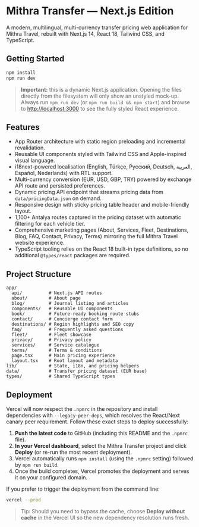 # Mithra Transfer — Next.js Edition

A modern, multilingual, multi-currency transfer pricing web application for Mithra Travel, rebuilt with Next.js 14, React 18, Tailwind CSS, and TypeScript.

## Getting Started

```bash
npm install
npm run dev
```

> **Important:** this is a dynamic Next.js application. Opening the files directly from the filesystem will only show an
> unstyled mock-up. Always run `npm run dev` (or `npm run build && npm start`) and browse to
> [http://localhost:3000](http://localhost:3000) to see the fully styled React experience.

## Features

- App Router architecture with static region preloading and incremental revalidation.
- Reusable UI components styled with Tailwind CSS and Apple-inspired visual language.
- i18next-powered localisation (English, Türkçe, Русский, Deutsch, العربية, Español, Nederlands) with RTL support.
- Multi-currency conversion (EUR, USD, GBP, TRY) powered by exchange API route and persisted preferences.
- Dynamic pricing API endpoint that streams pricing data from `data/pricingData.json` on demand.
- Responsive design with sticky pricing table header and mobile-friendly layout.
- 1,100+ Antalya routes captured in the pricing dataset with automatic filtering for each vehicle tier.
- Comprehensive marketing pages (About, Services, Fleet, Destinations, Blog, FAQ, Contact, Privacy, Terms) mirroring the full Mithra Travel website experience.
- TypeScript tooling relies on the React 18 built-in type definitions, so no additional `@types/react` packages are required.

## Project Structure

```
app/
  api/          # Next.js API routes
  about/        # About page
  blog/         # Journal listing and articles
  components/   # Reusable UI components
  book/         # Future-ready booking route stubs
  contact/      # Concierge contact form
  destinations/ # Region highlights and SEO copy
  faq/          # Frequently asked questions
  fleet/        # Fleet showcase
  privacy/      # Privacy policy
  services/     # Service catalogue
  terms/        # Terms & conditions
  page.tsx      # Main pricing experience
  layout.tsx    # Root layout and metadata
lib/            # State, i18n, and pricing helpers
data/           # Transfer pricing dataset (EUR base)
types/          # Shared TypeScript types
```

## Deployment

Vercel will now respect the `.npmrc` in the repository and install dependencies with `--legacy-peer-deps`, which resolves the React/Next canary peer requirement. Follow these exact steps to deploy successfully:

1. **Push the latest code** to GitHub (including this README and the `.npmrc` file).
2. **In your Vercel dashboard**, select the Mithra Transfer project and click **Deploy** (or re-run the most recent deployment).
3. Vercel automatically runs `npm install` (using the `.npmrc` setting) followed by `npm run build`.
4. Once the build completes, Vercel promotes the deployment and serves it on your configured domain.

If you prefer to trigger the deployment from the command line:

```bash
vercel --prod
```

> Tip: Should you need to bypass the cache, choose **Deploy without cache** in the Vercel UI so the new dependency resolution runs fresh.
